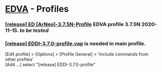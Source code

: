 # [EDVA](../../../EDVA) - Profiles

### [[release] ED [ArNeo]-3.7.5N-Profile](https://github.com/ArNeo-VR/EDVA/tree/master/Profiles) EDVA profile 3.7.5N 2020-11-15. *to be tested*  

### [[release] EDDI-3.7.0-profile.vap](https://github.com/ArNeo-VR/EDVA/tree/master/Profiles) is needed in main profile.
[Edit profile] > [Options] > [Profile General] > 'Include commands from other profiles'  
[Add ...] select "[release] EDDI-3.7.0-profile"